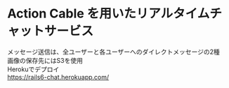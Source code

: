 # Action Cable を用いたリアルタイムチャットサービス

メッセージ送信は、全ユーザーと各ユーザーへのダイレクトメッセージの2種<br>
画像の保存先にはS3を使用<br>
Herokuでデプロイ<br>
https://rails6-chat.herokuapp.com/

